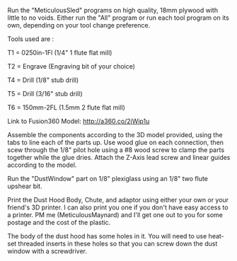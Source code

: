 Run the "MeticulousSled" programs on high quality, 18mm plywood with little to no voids. Either run the "All" program or run each tool program on its own, depending on your tool change preference.

Tools used are :

T1 = 0250in-1Fl (1/4" 1 flute flat mill)

T2 = Engrave (Engraving bit of your choice)

T4 = Drill (1/8" stub drill)

T5 = Drill (3/16" stub drill)

T6 = 150mm-2FL (1.5mm 2 flute flat mill)

Link to Fusion360 Model: http://a360.co/2jWip1u

Assemble the components according to the 3D model provided, using the tabs to line each of the parts up. Use wood glue on each connection, then scew through the 1/8" pilot hole using a #8 wood screw to clamp the parts together while the glue dries. Attach the Z-Axis lead screw and linear guides according to the model.

Run the "DustWindow" part on 1/8" plexiglass using an 1/8" two flute upshear bit.

Print the Dust Hood Body, Chute, and adaptor using either your own or your friend's 3D printer. I can also print you one if you don't have easy access to a printer. PM me (MeticulousMaynard) and I'll get one out to you for some postage and the cost of the plastic.

The body of the dust hood has some holes in it. You will need to use heat-set threaded inserts in these holes so that you can screw down the dust window with a screwdriver.
